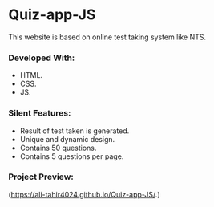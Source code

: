 # Quiz-app-JS

This website is based on online test taking system like NTS.

### Developed With:

* HTML.
* CSS.
* JS.

### Silent Features:

* Result of test taken is generated.
* Unique and dynamic design.
* Contains 50 questions.
* Contains 5 questions per page.

### Project Preview:

(https://ali-tahir4024.github.io/Quiz-app-JS/.)
